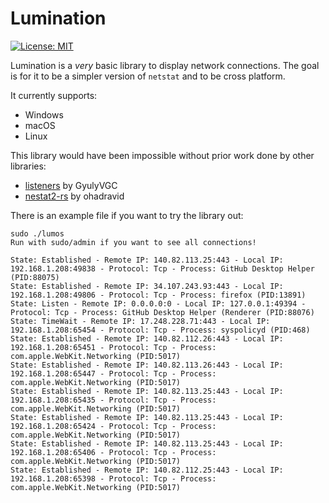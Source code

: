 # Lumination

[![License: MIT](https://img.shields.io/badge/License-MIT-green.svg?style=for-the-badge)](https://opensource.org/licenses/MIT)

Lumination is a *very* basic library to display network connections. The goal is for it to be a simpler version of `netstat` and to be cross platform.

It currently supports:
- Windows
- macOS
- Linux

This library would have been impossible without prior work done by other libraries:
- [listeners](https://github.com/GyulyVGC/listeners) by GyulyVGC
- [nestat2-rs](https://github.com/ohadravid/netstat2-rs) by ohadravid

There is an example file if you want to try the library out:

```
sudo ./lumos
Run with sudo/admin if you want to see all connections!

State: Established - Remote IP: 140.82.113.25:443 - Local IP: 192.168.1.208:49838 - Protocol: Tcp - Process: GitHub Desktop Helper (PID:88075)
State: Established - Remote IP: 34.107.243.93:443 - Local IP: 192.168.1.208:49806 - Protocol: Tcp - Process: firefox (PID:13891)
State: Listen - Remote IP: 0.0.0.0:0 - Local IP: 127.0.0.1:49394 - Protocol: Tcp - Process: GitHub Desktop Helper (Renderer (PID:88076)
State: TimeWait - Remote IP: 17.248.228.71:443 - Local IP: 192.168.1.208:65454 - Protocol: Tcp - Process: syspolicyd (PID:468)
State: Established - Remote IP: 140.82.112.26:443 - Local IP: 192.168.1.208:65451 - Protocol: Tcp - Process: com.apple.WebKit.Networking (PID:5017)
State: Established - Remote IP: 140.82.113.26:443 - Local IP: 192.168.1.208:65447 - Protocol: Tcp - Process: com.apple.WebKit.Networking (PID:5017)
State: Established - Remote IP: 140.82.113.25:443 - Local IP: 192.168.1.208:65435 - Protocol: Tcp - Process: com.apple.WebKit.Networking (PID:5017)
State: Established - Remote IP: 140.82.113.25:443 - Local IP: 192.168.1.208:65424 - Protocol: Tcp - Process: com.apple.WebKit.Networking (PID:5017)
State: Established - Remote IP: 140.82.113.25:443 - Local IP: 192.168.1.208:65406 - Protocol: Tcp - Process: com.apple.WebKit.Networking (PID:5017)
State: Established - Remote IP: 140.82.112.25:443 - Local IP: 192.168.1.208:65398 - Protocol: Tcp - Process: com.apple.WebKit.Networking (PID:5017)
```